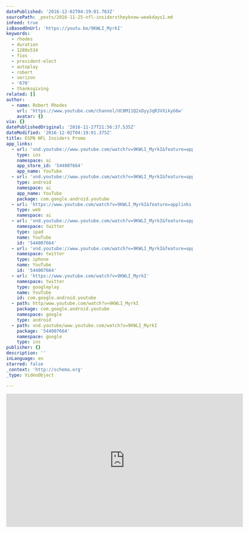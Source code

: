 ```yaml
---
datePublished: '2016-12-02T04:19:01.763Z'
sourcePath: _posts/2016-11-25-nfl-insiderstheyknow-weekdays1.md
inFeed: true
isBasedOnUrl: 'https://youtu.be/9KWLI_MyrkI'
keywords:
  - rhodes
  - duration
  - 1280x534
  - fios
  - president-elect
  - autoplay
  - robert
  - verizon
  - '670'
  - thanksgiving
related: []
author:
  - name: Robert Rhodes
    url: 'https://www.youtube.com/channel/UC0M11Q2xDyyJqR3VXikyG6w'
    avatar: {}
via: {}
datePublishedOriginal: '2016-11-27T21:56:37.535Z'
dateModified: '2016-12-02T04:19:01.375Z'
title: ESPN NFL Insiders Promo
app_links:
  - url: 'vnd.youtube://www.youtube.com/watch?v=9KWLI_MyrkI&feature=applinks'
    type: ios
    namespace: ai
    app_store_id: '544007664'
    app_name: YouTube
  - url: 'vnd.youtube://www.youtube.com/watch?v=9KWLI_MyrkI&feature=applinks'
    type: android
    namespace: ai
    app_name: YouTube
    package: com.google.android.youtube
  - url: 'https://www.youtube.com/watch?v=9KWLI_MyrkI&feature=applinks'
    type: web
    namespace: ai
  - url: 'vnd.youtube://www.youtube.com/watch?v=9KWLI_MyrkI&feature=applinks'
    namespace: twitter
    type: ipad
    name: YouTube
    id: '544007664'
  - url: 'vnd.youtube://www.youtube.com/watch?v=9KWLI_MyrkI&feature=applinks'
    namespace: twitter
    type: iphone
    name: YouTube
    id: '544007664'
  - url: 'https://www.youtube.com/watch?v=9KWLI_MyrkI'
    namespace: twitter
    type: googleplay
    name: YouTube
    id: com.google.android.youtube
  - path: http/www.youtube.com/watch?v=9KWLI_MyrkI
    package: com.google.android.youtube
    namespace: google
    type: android
  - path: vnd.youtube/www.youtube.com/watch?v=9KWLI_MyrkI
    package: '544007664'
    namespace: google
    type: ios
publisher: {}
description: ''
inLanguage: en
starred: false
_context: 'http://schema.org'
_type: VideoObject

---
```

<iframe src="https://cdn.embedly.com/widgets/media.html?src=https%3A%2F%2Fwww.youtube.com%2Fembed%2F9KWLI_MyrkI%3Ffeature%3Doembed&amp;url=http%3A%2F%2Fwww.youtube.com%2Fwatch%3Fv%3D9KWLI_MyrkI&amp;image=https%3A%2F%2Fi.ytimg.com%2Fvi%2F9KWLI_MyrkI%2Fhqdefault.jpg&amp;key=b7d04c9b404c499eba89ee7072e1c4f7&amp;type=text%2Fhtml&amp;schema=youtube" width="640" height="360" scrolling="no" frameborder="0" allowfullscreen="" style=""></iframe>